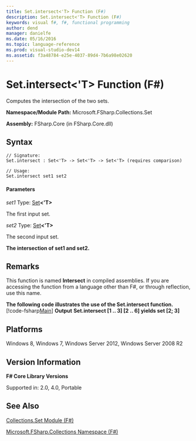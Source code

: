 ```yaml
---
title: Set.intersect<'T> Function (F#)
description: Set.intersect<'T> Function (F#)
keywords: visual f#, f#, functional programming
author: dend
manager: danielfe
ms.date: 05/16/2016
ms.topic: language-reference
ms.prod: visual-studio-dev14
ms.assetid: f3a48784-e25e-4037-89d4-7b6a98e02620 
---
```


# Set.intersect<'T> Function (F#)

Computes the intersection of the two sets.

**Namespace/Module Path:** Microsoft.FSharp.Collections.Set

**Assembly:** FSharp.Core (in FSharp.Core.dll)


## Syntax

```
// Signature:
Set.intersect : Set<'T> -> Set<'T> -> Set<'T> (requires comparison)

// Usage:
Set.intersect set1 set2
```

#### Parameters
*set1*
Type: [Set](http://msdn.microsoft.com/en-us/library/50cebdce-0cd7-4c5c-8ebc-f3a9e90b38d8)**&lt;'T&gt;**


The first input set.


*set2*
Type: [Set](http://msdn.microsoft.com/en-us/library/50cebdce-0cd7-4c5c-8ebc-f3a9e90b38d8)**&lt;'T&gt;**


The second input set.



**The intersection of set1 and set2.**
## Remarks
This function is named **Intersect** in compiled assemblies. If you are accessing the function from a language other than F#, or through reflection, use this name.

**The following code illustrates the use of the Set.intersect function.**
[!code-fsharp[Main](snippets/fssets/snippet4.fs)]
**Output**
**Set.intersect [1 .. 3] [2 .. 6] yields set [2; 3]**
## Platforms
Windows 8, Windows 7, Windows Server 2012, Windows Server 2008 R2


## Version Information
**F# Core Library Versions**

Supported in: 2.0, 4.0, Portable




## See Also
[Collections.Set Module &#40;F&#35;&#41;](Collections.Set-Module-%5BFSharp%5D.md)

[Microsoft.FSharp.Collections Namespace &#40;F&#35;&#41;](Microsoft.FSharp.Collections-Namespace-%5BFSharp%5D.md)

